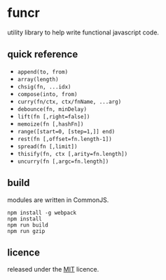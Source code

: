funcr
=====
utility library to help write functional javascript code.

quick reference
---------------

- `append(to, from)`
- `array(length)`
- `chsig(fn, ...idx)`
- `compose(into, from)`
- `curry(fn/ctx, ctx/fnName, ...arg)`
- `debounce(fn, minDelay)`
- `lift(fn [,right=false])`
- `memoize(fn [,hashFn])`
- `range([start=0, [step=1,]] end)`
- `rest(fn [,offset=fn.length-1])`
- `spread(fn [,limit])`
- `thisify(fn, ctx [,arity=fn.length])`
- `uncurry(fn [,argc=fn.length])`

build
-----
modules are written in CommonJS.
```
npm install -g webpack
npm install
npm run build
npm run gzip
```

licence
-------
released under the [MIT][1] licence.

[1]: http://mariusrunge.com/mit-licence.html
